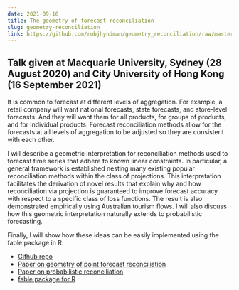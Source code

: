 ```yaml
---
date: 2021-09-16
title: The geometry of forecast reconciliation
slug: geometry-reconciliation
link: https://github.com/robjhyndman/geometry_reconciliation/raw/master/CUHK.pdf
---
```


## Talk given at Macquarie University, Sydney (28 August 2020) and City University of Hong Kong (16 September 2021)

It is common to forecast at different levels of aggregation. For example, a retail company will want national forecasts, state forecasts, and store-level forecasts. And they will want them for all products, for groups of products, and for individual products. Forecast reconciliation methods allow for the forecasts at all levels of aggregation to be adjusted so they are consistent with each other.

I will describe a geometric interpretation for reconciliation methods used to forecast time series that adhere to known linear constraints. In particular, a general framework is established nesting many existing popular reconciliation methods within the class of projections. This interpretation facilitates the derivation of novel results that explain why and how reconciliation via projection is guaranteed to improve forecast accuracy with respect to a specific class of loss functions. The result is also demonstrated empirically using Australian tourism flows. I will also discuss how this geometric interpretation naturally extends to probabilistic forecasting.

Finally, I will show how these ideas can be easily implemented using the fable package in R.

 * [Github repo](https://github.com/robjhyndman/geometry_reconciliation)
 * [Paper on geometry of point forecast reconciliation](https://robjhyndman.com/publications/coherentprob/)
 * [Paper on probabilistic reconciliation](https://robjhyndman.com/publications/coherentprob/)
 * [fable package for R](https://fable.tidyverts.org)
